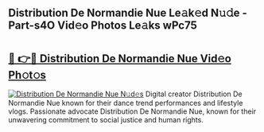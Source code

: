## Distribution De Normandie Nue Le𝚊k𝚎d N𝚞𝚍e - Part-s4O Vid𝚎o Photos Le𝚊ks wPc75

# <h2><a href="http://fb2kvn.evod.top/?m=Distribution+De+Normandie+Nue">🔗 👉🔴 Distribution De Normandie Nue Vid𝚎o Ph𝚘t𝚘s</a></h2>

[![Distribution De Normandie Nue N𝚞d𝚎s](https://i.imgur.com/8V9OHl7.gif)](http://fb2kvn.evod.top/?m=Distribution+De+Normandie+Nue)
Digital creator Distribution De Normandie Nue known for their dance trend performances and lifestyle vlogs. Passionate advocate Distribution De Normandie Nue, known for their unwavering commitment to social justice and human rights. 
